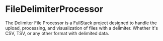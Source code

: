 # FileDelimiterProcessor
The Delimiter File Processor is a FullStack project designed to handle the upload, processing, and visualization of files with a delimiter. Whether it's CSV, TSV, or any other format with delimited data.
